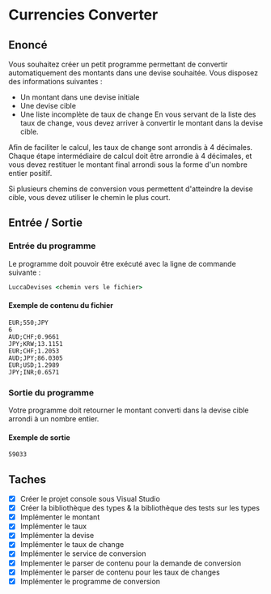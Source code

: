 # Currencies Converter

## Enoncé

Vous souhaitez créer un petit programme permettant de convertir automatiquement des montants dans une devise souhaitée.
Vous disposez des informations suivantes :
  - Un montant dans une devise initiale
  - Une devise cible
  - Une liste incomplète de taux de change
En vous servant de la liste des taux de change, vous devez arriver à convertir le montant dans la devise cible.

Afin de faciliter le calcul, les taux de change sont arrondis à 4 décimales. Chaque étape intermédiaire de calcul doit être arrondie à 4 décimales, et vous devez restituer le montant final arrondi sous la forme d'un nombre entier positif.

Si plusieurs chemins de conversion vous permettent d'atteindre la devise cible, vous devez utiliser le
chemin le plus court.

## Entrée / Sortie

### Entrée du programme

Le programme doit pouvoir être exécuté avec la ligne de commande suivante :

```cmd
LuccaDevises <chemin vers le fichier>
```

#### Exemple de contenu du fichier 

```
EUR;550;JPY
6
AUD;CHF;0.9661
JPY;KRW;13.1151
EUR;CHF;1.2053
AUD;JPY;86.0305
EUR;USD;1.2989
JPY;INR;0.6571
```

### Sortie du programme

Votre programme doit retourner le montant converti dans la devise cible arrondi à un nombre entier.

#### Exemple de sortie

```
59033
```

## Taches

  - [x] Créer le projet console sous Visual Studio
  - [x] Créer la bibliothèque des types & la bibliothèque des tests sur les types
  - [x] Implémenter le montant
  - [x] Implémenter le taux
  - [x] Implémenter la devise
  - [x] Implémenter le taux de change
  - [x] Implémenter le service de conversion
  - [x] Implementer le parser de contenu pour la demande de conversion
  - [x] Implémenter le parser de contenu pour les taux de changes
  - [x] Implémenter le programme de conversion